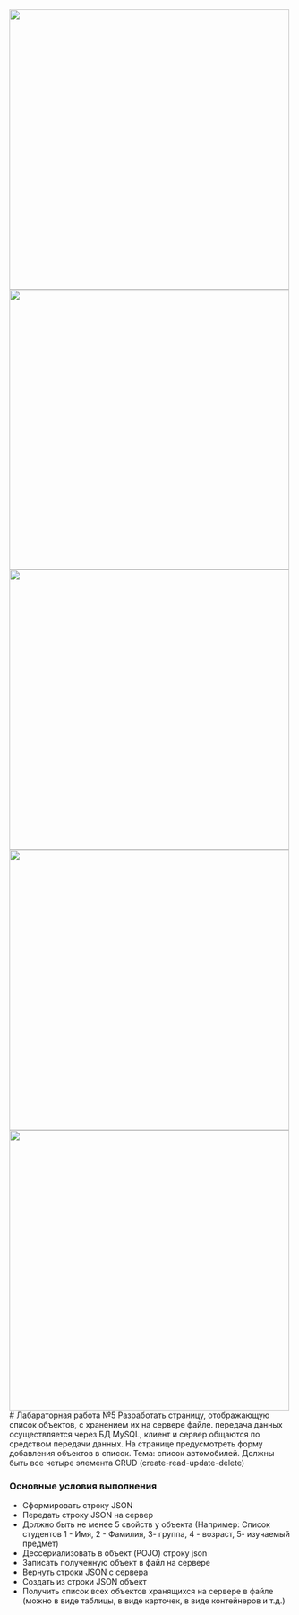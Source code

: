 <img src="https://github.com/UNBunny/OOP_5lab_4sem/assets/112119548/1efb3a6c-05f1-42f3-afef-fb963b8c1fc0" width="500">
<img src="https://github.com/UNBunny/OOP_5lab_4sem/assets/112119548/f7764c0c-cec0-4c7b-823b-82b6265ba678" width="500">
<img src="https://github.com/UNBunny/OOP_5lab_4sem/assets/112119548/b4bc26e1-d983-4ca1-be5c-fdb26854c66d" width="500">
<img src="https://github.com/UNBunny/OOP_5lab_4sem/assets/112119548/754b299c-1a7c-47b7-baad-7fdb61548675" width="500">
<img src="https://github.com/UNBunny/OOP_5lab_4sem/assets/112119548/d178fc5f-0d98-4acd-a4cc-2b9e3400f871" width="500">
# Лабараторная работа №5
Разработать страницу, отображающую список объектов, с хранением их на сервере файле. передача данных осуществляется через БД MySQL, клиент и сервер общаются по средством передачи данных. На странице предусмотреть форму добавления объектов в список. Тема: список автомобилей. Должны быть все четыре элемента CRUD (create-read-update-delete)

### Основные условия выполнения
- Сформировать строку JSON
- Передать строку JSON на сервер
- Должно быть не менее 5 свойств у объекта (Например: Список студентов 1 - Имя, 2 - Фамилия,  3- группа, 4 - возраст,  5- изучаемый предмет)
- Дессериализовать в объект (POJO) строку json
- Записать полученную объект в файл на сервере
- Вернуть строки JSON с сервера
- Создать из строки JSON объект
- Получить список всех объектов хранящихся на сервере в файле (можно в виде таблицы, в виде карточек, в виде контейнеров и т.д.)

